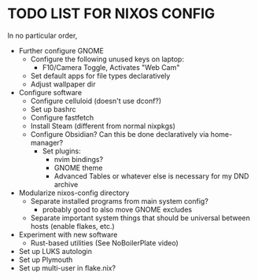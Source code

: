 # TODO LIST FOR NIXOS CONFIG

In no particular order,

- Further configure GNOME
    - Configure the following unused keys on laptop:
        - F10/Camera Toggle, Activates "Web Cam"
    - Set default apps for file types declaratively
    - Adjust wallpaper dir
- Configure software
    - Configure celluloid (doesn't use dconf?)
    - Set up bashrc
    - Configure fastfetch
    - Install Steam (different from normal nixpkgs)
    - Configure Obsidian? Can this be done declaratively via home-manager?
        - Set plugins:
            - nvim bindings?
            - GNOME theme
            - Advanced Tables or whatever else is necessary for my DND archive
- Modularize nixos-config directory
    - Separate installed programs from main system config?
        - probably good to also move GNOME excludes
    - Separate important system things that should be universal between hosts (enable flakes, etc.)
- Experiment with new software
    - Rust-based utilities (See NoBoilerPlate video)
- Set up LUKS autologin
- Set up Plymouth
- Set up multi-user in flake.nix?
